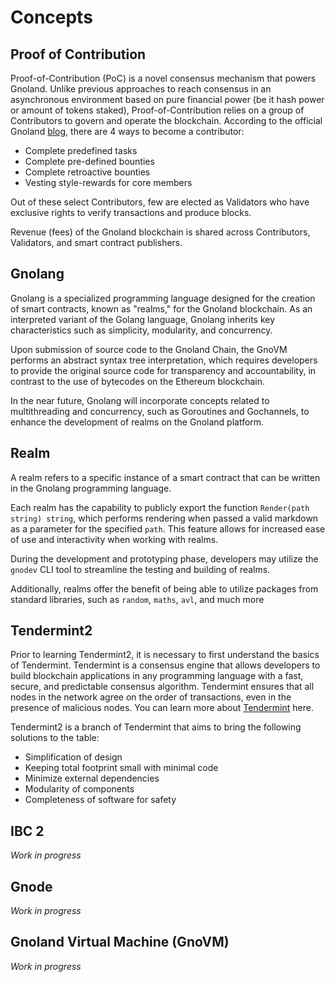 # Concepts

## Proof of Contribution

Proof-of-Contribution (PoC) is a novel consensus mechanism that powers Gnoland. Unlike previous approaches to reach consensus in an asynchronous environment based on pure financial power (be it hash power or amount of tokens staked), Proof-of-Contribution relies on a group of Contributors to govern and operate the blockchain. According to the official Gnoland [blog](https://test3.gno.land/r/gnoland/blog:p/intro), there are 4 ways to become a contributor:

* Complete predefined tasks
* Complete pre-defined bounties
* Complete retroactive bounties
* Vesting style-rewards for core members

Out of these select Contributors, few are elected as Validators who have exclusive rights to verify transactions and produce blocks.

Revenue (fees) of the Gnoland blockchain is shared across Contributors, Validators, and smart contract publishers.

## Gnolang

Gnolang is a specialized programming language designed for the creation of smart contracts, known as "realms," for the Gnoland blockchain. As an interpreted variant of the Golang language, Gnolang inherits key characteristics such as simplicity, modularity, and concurrency.

Upon submission of source code to the Gnoland Chain, the GnoVM performs an abstract syntax tree interpretation, which requires developers to provide the original source code for transparency and accountability, in contrast to the use of bytecodes on the Ethereum blockchain.

In the near future, Gnolang will incorporate concepts related to multithreading and concurrency, such as Goroutines and Gochannels, to enhance the development of realms on the Gnoland platform.

## Realm

A realm refers to a specific instance of a smart contract that can be written in the Gnolang programming language.&#x20;

Each realm has the capability to publicly export the function `Render(path string) string`, which performs rendering when passed a valid markdown as a parameter for the specified `path`. This feature allows for increased ease of use and interactivity when working with realms.

During the development and prototyping phase, developers may utilize the `gnodev` CLI tool to streamline the testing and building of realms.

Additionally, realms offer the benefit of being able to utilize packages from standard libraries, such as `random`, `maths`, `avl`, and much more

## Tendermint2

Prior to learning Tendermint2, it is necessary to first understand the basics of Tendermint. Tendermint is a consensus engine that allows developers to build blockchain applications in any programming language with a fast, secure, and predictable consensus algorithm. Tendermint ensures that all nodes in the network agree on the order of transactions, even in the presence of malicious nodes. You can learn more about [Tendermint](https://docs.tendermint.com/) here.

Tendermint2 is a branch of Tendermint that aims to bring the following solutions to the table:

* Simplification of design
* Keeping total footprint small with minimal code
* Minimize external dependencies
* Modularity of components
* Completeness of software for safety

## IBC 2

_Work in progress_

## Gnode

_Work in progress_

## Gnoland Virtual Machine (GnoVM)

_Work in progress_
